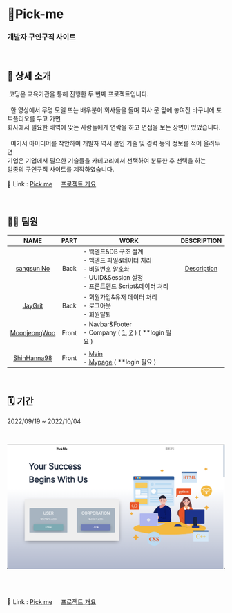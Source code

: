 # 📇Pick-me

### 개발자 구인구직 사이트

<br/>

## 🔬 상세 소개  
&nbsp;코딩온 교육기관을 통해 진행한 두 번째 프로젝트입니다.  
<br />
&nbsp; 한 영상에서 무명 모델 또는 배우분이 회사들을 돌며 회사 문 앞에 놓여진 바구니에 포트폴리오를 두고 가면  
회사에서 필요한 배역에 맞는 사람들에게 연락을 하고 면접을 보는 장면이 있었습니다.  
<br />
&nbsp; 여기서 아이디어를 착안하여 개발자 역시 본인 기술 및 경력 등의 정보를 적어 올려두면   
기업은 기업에서 필요한 기술들을 카테고리에서 선택하여 분류한 후 선택을 하는   
일종의 구인구직 사이트를 제작하였습니다.  

🔗 Link : [Pick me](http://118.67.130.161:8000/) &nbsp;&nbsp;&nbsp;
[프로젝트 개요](https://sangsunno.github.io/pick%20me/pick-me-1-%EA%B0%9C%EC%9A%94/ "프로젝트 개요")

<br/>

## 💁🏻 팀원  

|NAME|PART|WORK|DESCRIPTION|
|:---:|:---:|---|:---:|
|[sangsun No](https://github.com/sangsunNo "sangsun No")|Back| - 백엔드&DB 구조 설계 <br/> - 백엔드 파일&데이터 처리 <br/> - 비밀번호 암호화 <br/> - UUID&Session 설정 <br/> - 프론트엔드 Script&데이터 처리|[Description](https://sangsunno.github.io/categories/pickme "Description")|
|[JayGrit](https://github.com/jaydive "JayGrit")|Back| - 회원가입&유저 데이터 처리 <br/> - 로그아웃 <br/> - 회원탈퇴||
|[MoonjeongWoo](https://github.com/MoonjeongWoo "MoonjeongWoo")|Front| - Navbar&Footer <br/> - Company ( [1](http://118.67.130.161:8000/company "company"), [2](http://118.67.130.161:8000/bucket "bucket") ) ( **login 필요 )
||
|[ShinHanna98](https://github.com/ShinHanna98 "ShinHanna98")|Front| - [Main](http://118.67.130.161:8000/ "Main") <br/> - [Mypage](http://118.67.130.161:8000/myPage "Mypage") ( **login 필요 ) ||

<br/>

## 🗓 기간  
2022/09/19 ~ 2022/10/04  

<br/>

![main](/static/img/pickme_main.png)

<br/><br/>

🔗 Link : [Pick me](http://118.67.130.161:8000/) &nbsp;&nbsp;&nbsp;
[프로젝트 개요](https://sangsunno.github.io/pick%20me/pick-me-1-%EA%B0%9C%EC%9A%94/ "프로젝트 개요")

